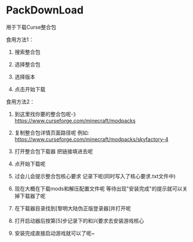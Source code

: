 # PackDownLoad
用于下载Curse整合包

食用方法1：
1. 搜索整合包

2. 选择整合包

3. 选择版本

4. 点击开始下载

食用方法2：
1. 到这里找你要的整合包呢-》https://www.curseforge.com/minecraft/modpacks

2. 复制整合包详情页面路径呢 例如: https://www.curseforge.com/minecraft/modpacks/skyfactory-4

3. 打开整合包下载器 把链接填进去呢

4. 点开始下载呢

5. 过会儿会提示整合包核心要求 记录下呢(同时写入了核心要求.txt文件中)

6. 现在大概在下载mods和解压配置文件呢 等待出现"安装完成"的提示就可以关掉下载器了呢

7. 在下载器目录找到[黎明大陆伪正版登录器]并打开呢

8. 打开启动器后按第[5]步记录下的和兴要求去安装游戏核心

9. 安装完成直接启动游戏就可以了呢~
